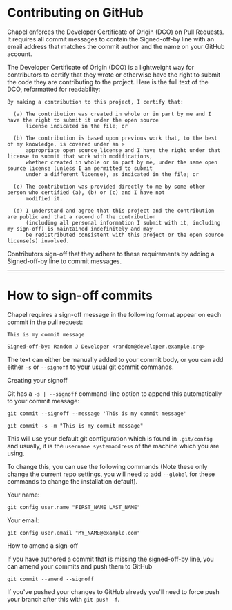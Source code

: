 Contributing on GitHub
===================

Chapel enforces the Developer Certificate of Origin (DCO) on Pull Requests. It requires all commit messages to contain the Signed-off-by line with an email address that matches the commit author and the name on your GitHub account.

The Developer Certificate of Origin (DCO) is a lightweight way for contributors to certify that they wrote or otherwise have the right to submit the code they are contributing to the project. Here is the full text of the DCO, reformatted for readability:

    By making a contribution to this project, I certify that:

      (a) The contribution was created in whole or in part by me and I have the right to submit it under the open source 
          license indicated in the file; or

      (b) The contribution is based upon previous work that, to the best of my knowledge, is covered under an > 
          appropriate open source license and I have the right under that license to submit that work with modifications, 
          whether created in whole or in part by me, under the same open source license (unless I am permitted to submit 
          under a different license), as indicated in the file; or

      (c) The contribution was provided directly to me by some other person who certified (a), (b) or (c) and I have not 
          modified it.

      (d) I understand and agree that this project and the contribution are public and that a record of the contribution 
          (including all personal information I submit with it, including my sign-off) is maintained indefinitely and may 
          be redistributed consistent with this project or the open source license(s) involved.

Contributors sign-off that they adhere to these requirements by adding a Signed-off-by line to commit messages.

---

How to sign-off commits
===================

Chapel requires a sign-off message in the following format appear on each commit in the pull request:

    This is my commit message

    Signed-off-by: Random J Developer <random@developer.example.org>

The text can either be manually added to your commit body, or you can add either `-s` or `--signoff` to your usual git commit commands.

Creating your signoff

Git has a `-s | --signoff` command-line option to append this automatically to your commit message:

    git commit --signoff --message 'This is my commit message'

    git commit -s -m "This is my commit message"

This will use your default git configuration which is found in `.git/config` and usually, it is the `username systemaddress` of the machine which you are using.

To change this, you can use the following commands (Note these only change the current repo settings, you will need to add `--global` for these commands to change the installation default).

Your name:

    git config user.name "FIRST_NAME LAST_NAME"

Your email:

    git config user.email "MY_NAME@example.com"

How to amend a sign-off

If you have authored a commit that is missing the signed-off-by line, you can amend your commits and push them to GitHub

    git commit --amend --signoff

If you've pushed your changes to GitHub already you'll need to force push your branch after this with `git push -f`.
